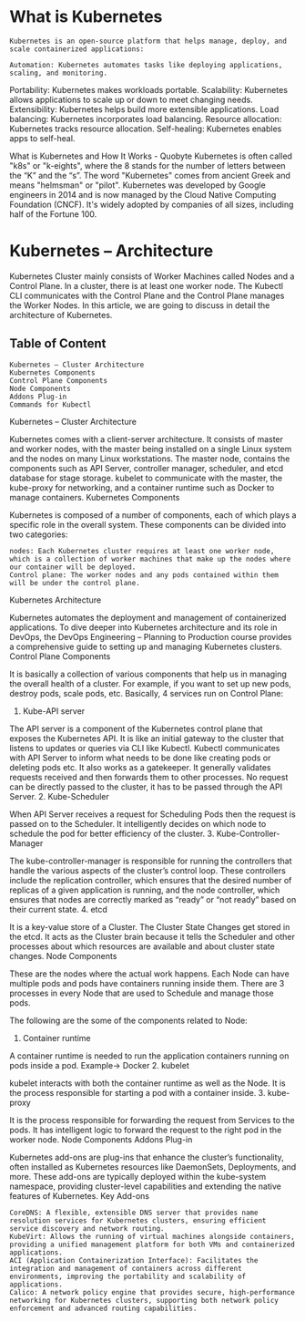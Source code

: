 # What is Kubernetes #

    Kubernetes is an open-source platform that helps manage, deploy, and scale containerized applications: 

    Automation: Kubernetes automates tasks like deploying applications, scaling, and monitoring. 

Portability: Kubernetes makes workloads portable. 
Scalability: Kubernetes allows applications to scale up or down to meet changing needs. 
Extensibility: Kubernetes helps build more extensible applications. 
Load balancing: Kubernetes incorporates load balancing. 
Resource allocation: Kubernetes tracks resource allocation. 
Self-healing: Kubernetes enables apps to self-heal. 

What is Kubernetes and How It Works - Quobyte
Kubernetes is often called "k8s" or "k-eights", where the 8 stands for the number of letters between the “K” and the “s”. The word "Kubernetes" comes from ancient Greek and means "helmsman" or "pilot". 
Kubernetes was developed by Google engineers in 2014 and is now managed by the Cloud Native Computing Foundation (CNCF). It's widely adopted by companies of all sizes, including half of the Fortune 100. 

# Kubernetes – Architecture #

Kubernetes Cluster mainly consists of Worker Machines called Nodes and a Control Plane. In a cluster, there is at least one worker node. The Kubectl CLI communicates with the Control Plane and the Control Plane manages the Worker Nodes. In this article, we are going to discuss in detail the architecture of Kubernetes.

## Table of Content ##

    Kubernetes – Cluster Architecture
    Kubernetes Components
    Control Plane Components
    Node Components
    Addons Plug-in
    Commands for Kubectl

Kubernetes – Cluster Architecture

Kubernetes comes with a client-server architecture. It consists of master and worker nodes, with the master being installed on a single Linux system and the nodes on many Linux workstations. The master node, contains the components such as API Server, controller manager, scheduler, and etcd database for stage storage. kubelet to communicate with the master, the kube-proxy for networking, and a container runtime such as Docker to manage containers.
Kubernetes Components

Kubernetes is composed of a number of components, each of which plays a specific role in the overall system. These components can be divided into two categories:

    nodes: Each Kubernetes cluster requires at least one worker node, which is a collection of worker machines that make up the nodes where our container will be deployed.
    Control plane: The worker nodes and any pods contained within them will be under the control plane. 

Kubernetes Architecture

Kubernetes automates the deployment and management of containerized applications. To dive deeper into Kubernetes architecture and its role in DevOps, the DevOps Engineering – Planning to Production course provides a comprehensive guide to setting up and managing Kubernetes clusters.
Control Plane Components

It is basically a collection of various components that help us in managing the overall health of a cluster.  For example, if you want to set up new pods, destroy pods, scale pods, etc. Basically, 4 services run on Control Plane:
1. Kube-API server

The API server is a component of the Kubernetes control plane that exposes the Kubernetes API. It is like an initial gateway to the cluster that listens to updates or queries via CLI like Kubectl. Kubectl communicates with API Server to inform what needs to be done like creating pods or deleting pods etc. It also works as a gatekeeper. It generally validates requests received and then forwards them to other processes. No request can be directly passed to the cluster, it has to be passed through the API Server.
2. Kube-Scheduler

When API Server receives a request for Scheduling Pods then the request is passed on to the Scheduler. It intelligently decides on which node to schedule the pod for better efficiency of the cluster.
3. Kube-Controller-Manager

The kube-controller-manager is responsible for running the controllers that handle the various aspects of the cluster’s control loop. These controllers include the replication controller, which ensures that the desired number of replicas of a given application is running, and the node controller, which ensures that nodes are correctly marked as “ready” or “not ready” based on their current state.
4. etcd 

It is a key-value store of a Cluster. The Cluster State Changes get stored in the etcd. It acts as the Cluster brain because it tells the Scheduler and other processes about which resources are available and about cluster state changes.
Node Components

These are the nodes where the actual work happens. Each Node can have multiple pods and pods have containers running inside them. There are 3 processes in every Node that are used to Schedule and manage those pods.

The following are the some of the components related to Node:
1. Container runtime

A container runtime is needed to run the application containers running on pods inside a pod. Example-> Docker
2. kubelet

 kubelet interacts with both the container runtime as well as the Node. It is the process responsible for starting a pod with a container inside.
3. kube-proxy

It is the process responsible for forwarding the request from Services to the pods. It has intelligent logic to forward the request to the right pod in the worker node.
Node Components
Addons Plug-in

Kubernetes add-ons are plug-ins that enhance the cluster’s functionality, often installed as Kubernetes resources like DaemonSets, Deployments, and more. These add-ons are typically deployed within the kube-system namespace, providing cluster-level capabilities and extending the native features of Kubernetes.
Key Add-ons

    CoreDNS: A flexible, extensible DNS server that provides name resolution services for Kubernetes clusters, ensuring efficient service discovery and network routing.
    KubeVirt: Allows the running of virtual machines alongside containers, providing a unified management platform for both VMs and containerized applications.
    ACI (Application Containerization Interface): Facilitates the integration and management of containers across different environments, improving the portability and scalability of applications.
    Calico: A network policy engine that provides secure, high-performance networking for Kubernetes clusters, supporting both network policy enforcement and advanced routing capabilities.

